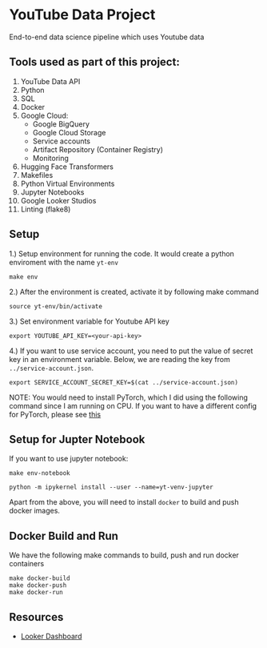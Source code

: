# YouTube Data Project
End-to-end data science pipeline which uses Youtube data

## Tools used as part of this project:
1. YouTube Data API
2. Python
3. SQL
4. Docker
5. Google Cloud:
    - Google BigQuery
    - Google Cloud Storage
    - Service accounts
    - Artifact Repository (Container Registry)
    - Monitoring
6. Hugging Face Transformers
7. Makefiles
8. Python Virtual Environments
9. Jupyter Notebooks
10. Google Looker Studios
11. Linting (flake8)


## Setup

1.) Setup environment for running the code. It would create a python enviroment with the name `yt-env`
```
make env
```

2.) After the environment is created, activate it by following make command
```
source yt-env/bin/activate
```

3.) Set environment variable for Youtube API key
```
export YOUTUBE_API_KEY=<your-api-key>
```

4.) If you want to use service account, you need to put the value of secret key in an environment variable. Below, we are reading the key from `../service-account.json`.
```
export SERVICE_ACCOUNT_SECRET_KEY=$(cat ../service-account.json)
```

NOTE: You would need to install PyTorch, which I did using the following command since I am running on CPU.
If you want to have a different config for PyTorch, please see [this](https://pytorch.org/get-started/locally/)


## Setup for Jupter Notebook
If you want to use jupyter notebook:
```
make env-notebook

python -m ipykernel install --user --name=yt-venv-jupyter
```

Apart from the above, you will need to install `docker` to build and push docker images.

## Docker Build and Run

We have the following make commands to build, push and run docker containers

```
make docker-build
make docker-push
make docker-run
```

## Resources

- [Looker Dashboard](https://lookerstudio.google.com/u/0/reporting/c51cf45f-b415-48a9-8f48-0f95be95a616/page/tEnnC)




